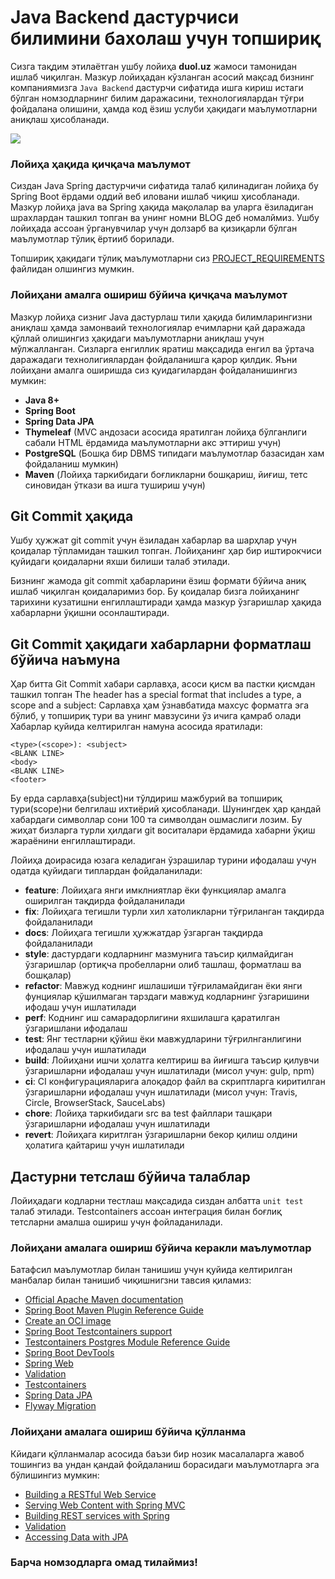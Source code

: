 # Java Backend дастурчиси билимини бахолаш учун топшириқ

Сизга тақдим этилаётган ушбу лойиҳа **duol.uz** жамоси тамонидан ишлаб чиқилган. 
Мазкур лойиҳадан кўзланган асосий мақсад бизнинг компаниямизга `Java Backend` дастурчи сифатида ишга кириш истаги бўлган 
номзодларнинг билим даражасини, технологиялардан тўғри фойдалана олишини, ҳамда код ёзиш услуби ҳақидаги маълумотларни аниқлаш
ҳисобланади.

![](https://i.ibb.co/FxBtfQ4/duol-logo.png)

### Лойиҳа ҳақида қичқача маълумот
Сиздан Java Spring дастурчичи сифатида талаб қилинадиган лойиҳа бу Spring Boot ёрдами оддий веб иловани ишлаб чиқиш ҳисобланади.
Мазкур лойиҳа java ва Spring ҳақида мақолалар ва уларга ёзиладиган шрахлардан ташкил топган ва унинг номни BLOG деб номалймиз.
Ушбу лойиҳада ассоан ўрганувчилар учун долзарб ва қизиқарли бўлган маълумотлар тўлиқ ёртииб борилади. 

Топшириқ ҳақидаги тўлиқ маълумотларни сиз [PROJECT_REQUIREMENTS](/PROJECT_REQUIREMENTS.md) файлидан олшингиз мумкин.



### Лойиҳани амалга ошириш бўйича қичқача маълумот

Мазкур лойиҳа сизниг Java дастурлаш тили ҳақида билимларингизни аниқлаш ҳамда замонваий технологиялар ечимларни қай 
даражада қўллай олишингиз ҳақидаги маълумотларни аниқлаш учун мўлжалланган. Сизларга енгиллик яратиш мақсадида енгил 
ва ўртача даражадаги технолигиялардан фойдаланишга қарор қилдик.
Яъни лойиҳани амалга оширишда сиз қуидагилардан фойдаланишингиз мумкин:

* **Java 8+**
* **Spring Boot**
* **Spring Data JPA**
* **Thymeleaf** (MVC андозаси асосида яратилган лойиҳа бўлганлиги сабали HTML ёрдамида маълумотларни акс эттириш учун)
* **PostgreSQL** (Бошқа бир DBMS типидаги маълумотлар базасидан хам фойдаланиш мумкин)
* **Maven** (Лойиҳа таркибидаги боғликларни бошқариш, йиғиш, тетс синовидан ўткази ва ишга тушириш учун)

## Git Commit ҳақида
Ушбу ҳужжат git commit учун ёзиладан хабарлар ва шарҳлар учун қоидалар тўпламидан ташкил топган.
Лойиҳанинг ҳар бир иштирокчиси қуйидаги қоидаларни яхши билиши талаб этилади.

Бизнинг жамода git commit ҳабарларини ёзиш формати бўйича аниқ ишлаб чиқилган қоидаларимиз бор.
Бу қоидалар бизга лойиҳанинг тарихини кузатишни енгиллаштиради ҳамда мазкур ўзгаришлар ҳақида хабарларни ўқишни осонлаштиради.

## Git Commit ҳақидаги хабарларни форматлаш бўйича наъмуна

Ҳар битта Git Commit хабари сарлавҳа, асоси қисм ва пастки қисмдан ташкил топган
The header has a special format that includes a type, a scope and a subject:
Сарлавҳа ҳам ўзнавбатида махсус форматга эга бўлиб, у топшириқ тури ва унинг мавзусини ўз ичига қамраб олади
Хабарлар қуйида келтирилган намуна асосида яратилади:
```gitexclude
<type>(<scope>): <subject>
<BLANK LINE>
<body>
<BLANK LINE>
<footer>
```

Бу ерда сарлавҳа(subject)ни тўлдириш мажбурий ва топшириқ тури(scope)ни белгилаш ихтиёрий ҳисобланади.
Шунингдек ҳар қандай хабардаги символлар сони 100 та символдан ошмаслиги лозим.
Бу жиҳат бизларга турли ҳилдаги git воситалари ёрдамида хабарни ўқиш жараёнини енгиллаштиради.

Лойиҳа доирасида юзага келадиган ўзрашилар турини ифодалаш учун одатда қуйидаги типлардан фойдаланилади:
* **feature**: Лойиҳага янги имклниятлар ёки функциялар амалга оширилган тақдирда фойдаланилади
* **fix**: Лойиҳага тегишли турли хил хатоликларни тўғриланган тақдирда фойдаланилади
* **docs**: Лойиҳага тегишли ҳужжатдар ўзгарган тақдирда фойдаланилади
* **style**: дастурдаги кодларнинг мазмунига таъсир қилмайдиган ўзгаришлар (ортиқча пробелларни олиб ташлаш, форматлаш ва бошқалар)
* **refactor**: Мавжуд коднинг ишлашиши тўғриламайдиган ёки янги фунциялар қўшилмаган тарздаги мавжуд кодларнинг ўзгаришини ифодаш учун ишлатилади
* **perf**: Коднинг иш самарадорлигини яхшилашга қаратилган ўзгаришлани ифодалаш
* **test**: Янг тестларни қўйиш ёки мавжудларини тўғрилнганлигини ифодалаш учун ишлатилади
* **build**: Лойиҳани ишчи ҳолатга келтириш ва йиғишга таъсир қилувчи ўзгаришларни ифодалаш учун ишлатилади (мисол учун: gulp, npm)
* **ci**: CI конфигурацияларига алоқадор файл ва скриптларга киритилган ўзгаришларни ифодалаш учун ишлатилади (мисол учун: Travis, Circle, BrowserStack, SauceLabs)
* **chore**: Лойиҳа таркибидаги src ва test файллари ташқари ўзгаришларни ифодалаш учун ишлатилади
* **revert**: Лойиҳага киритлган ўзгаришларни бекор қилиш олдини ҳолатига қайтариш учун ишлатилади

## Дастурни тетслаш бўйича талаблар

Лойиҳадаги кодларни тестлаш мақсадида сиздан албатта `unit test` талаб этилади.
Testcontainers ассоан интеграция билан боғлиқ тетсларни амалша ошириш учун фойладанилади.

### Лойиҳани амалага ошириш бўйича керакли маълумотлар  

Батафсил маълумотлар билан танишиш учун қуйида келтирилган манбалар билан танишиб чиқишнигзни тавсия қиламиз:

* [Official Apache Maven documentation](https://maven.apache.org/guides/index.html)
* [Spring Boot Maven Plugin Reference Guide](https://docs.spring.io/spring-boot/docs/3.1.2/maven-plugin/reference/html/)
* [Create an OCI image](https://docs.spring.io/spring-boot/docs/3.1.2/maven-plugin/reference/html/#build-image)
* [Spring Boot Testcontainers support](https://docs.spring.io/spring-boot/docs/3.1.2/reference/html/features.html#features.testing.testcontainers)
* [Testcontainers Postgres Module Reference Guide](https://www.testcontainers.org/modules/databases/postgres/)
* [Spring Boot DevTools](https://docs.spring.io/spring-boot/docs/3.1.2/reference/htmlsingle/#using.devtools)
* [Spring Web](https://docs.spring.io/spring-boot/docs/3.1.2/reference/htmlsingle/#web)
* [Validation](https://docs.spring.io/spring-boot/docs/3.1.2/reference/htmlsingle/#io.validation)
* [Testcontainers](https://www.testcontainers.org/)
* [Spring Data JPA](https://docs.spring.io/spring-boot/docs/3.1.2/reference/htmlsingle/#data.sql.jpa-and-spring-data)
* [Flyway Migration](https://docs.spring.io/spring-boot/docs/3.1.2/reference/htmlsingle/#howto.data-initialization.migration-tool.flyway)

### Лойиҳани амалага ошириш бўйича қўлланма

Кйидаги қўлланмалар асосида баъзи бир нозик масалаларга жавоб тошингиз ва ундан қандай фойдаланиш борасидаги маълумотларга эга бўлишингиз мумкин:

* [Building a RESTful Web Service](https://spring.io/guides/gs/rest-service/)
* [Serving Web Content with Spring MVC](https://spring.io/guides/gs/serving-web-content/)
* [Building REST services with Spring](https://spring.io/guides/tutorials/rest/)
* [Validation](https://spring.io/guides/gs/validating-form-input/)
* [Accessing Data with JPA](https://spring.io/guides/gs/accessing-data-jpa/)

###  Барча номзодларга омад тилаймиз!